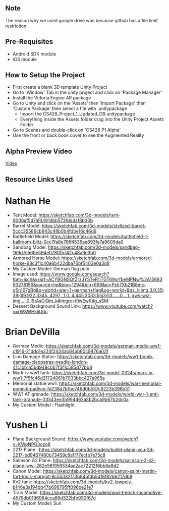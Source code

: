 ## Note
The reason why we used google drive was because github has a file limit restriction

## Pre-Requisites
* Android SDK module
* iOS module

## How to Setup the Project
* First create a blank 3D template Unity Project 
* Go to 'Window' Tab in the unity project and click on 'Package Manager'
* Install the Vuforia Engine AR package
* Go to Unity and click on the 'Assets' then 'Import Package' then 'Custom Package' then select a file with .unitypackage
  * Import the CS428_Project_1_Updated_DB.unitypackage 
  * Everything inside the Assets folder drag into the Unity Project Assets Folder
* Go to Scenes and double-click on 'CS428 P1 Alpha'
* Use the front or back book cover to see the Augmented Reality

## Alpha Preview Video
[Video](https://youtu.be/G-XyPLei2HI)

## Resource Links Used

# Nathan He
* Tent Model: https://sketchfab.com/3d-models/tent-9006af5d7af4491dbb573fdddaf8b30b
* Barrel Model: https://sketchfab.com/3d-models/stylized-barrel-5ccc35586cb843c48b0b4fdbe16c46d9
* Battlefield Model: https://sketchfab.com/3d-models/battlefield-1-ballroom-blitz-0cc7fa8e78ff4536ae693fe7a9609da0
* Sandbag Model: https://sketchfab.com/3d-models/sandbag-169d7e568e594e0780f5742c48a9e3b0
* Armored Horse Model: https://sketchfab.com/3d-models/armored-horse-98c3f1c40a6b422dba76bf5403e0a3d8
* My Custom Model: German flag pole
* Image used: https://www.google.com/search?tbm=isch&sxsrf=ACYBGNSQfZrzJYSTeR1jTGT69orfbeMPNw%3A1568393278156&source=hp&biw=1294&bih=699&ei=Psh7Xb21B8mc-gSn167gBg&q=world+war+1+german+flag&oq=world+&gs_l=img.3.0.35i39j0l9.922.3345..4297...1.0..4.445.3033.1j5j3j1j3......0....1..gws-wiz-img.....0.l9tAsOjQm_k#imgrc=ifjwEwKtlg_sSM:
* Dessert Background Sound Link: https://www.youtube.com/watch?v=rWSWHkljU0c

# Brian DeVilla
* German Medic: https://sketchfab.com/3d-models/german-medic-ww1-c1916-21ddd1e224f2434ab84ab60c9476a03f
* Lion Damage Statue: https://sketchfab.com/3d-models/ww1-bomb-damage-cleopatras-needle-london-41c1bb1a5bd948c0b7f3f1c585d77bb8
* Mark-iv ww1 tank: https://sketchfab.com/3d-model-0324s/mark-iv-ww1-7f5fc46d21724061b7933bbc427a965a
* Memorial statue ww1: https://sketchfab.com/3d-models/war-memorial-pomnik-padlym-fd238d7b1be746d0b537c9223b396b31
* WW1 AT grenade: https://sketchfab.com/3d-models/world-war-1-anti-tank-granade-33543ee3b994462a8b2bca9b67b2dc0a
* My Custom Model : Flashlight

# Yushen Li
* Plane Background Sound: https://www.youtube.com/watch?v=KWpNPG3ozq8
* 2217 Plane : https://sketchfab.com/3d-models/bullet-plane-vcu-3d-2217-bd9467480b73459c8a1f77ecfb7e75c8
* Salmson A2 Plane: https://sketchfab.com/3d-models/salmson-2-a2-plane-wwi-262e58f959534ae2ac7221216bb6a8d2
* Canon Model: https://sketchfab.com/3d-models/canon-saint-martin-fort-louis-marigot-8c55032f73b845fdb5d18f82b6217db9
* Kv2 tank: https://sketchfab.com/3d-models/kv2-lowpoly-b146e3a194bb47b698795ff096be21e7
* Train Model: https://sketchfab.com/3d-models/wwi-trench-locomotive-4579db0196964cca89d322bfb930f67d
* My Custom Model: Sun

